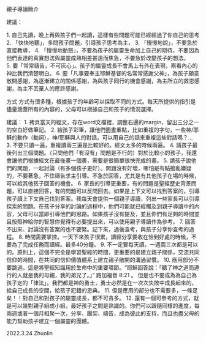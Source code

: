 親子導讀簡介

建議：

1. 自己先讀，晚上再與孩子們一起讀，這樣有些問題可能已經經過了你自己的思考
2. 「快快地聽」，多問孩子問題，引導孩子思考為主，
3. 「慢慢地說」，不要急於直接教導，
4. 「慢慢地動怒」，不要為孩子的屬靈生命加上自己的期待，不要因為他們表達的真實想法與屬靈成熟相差甚遠而焦急，不要急於改變孩子的想法。
5. 要「常常禱告，不可灰心」。孩子的屬靈成長不會馬上有外在表現，察看內心的神比我們清楚明白。
6. 要「凡事要奉主耶穌基督的名常常感謝父神」，為孩子願意敞開感謝，為逐漸建立的關係感謝，為與孩子同行的機會感謝，為主所立的救恩感謝，為主不丟棄人的應許感謝。

方式
方式有很多種，根據孩子的年齡可以採取不同的方式。每天所提供的指引是儘量涵蓋所有的內容的，父母可以根據自己和孩子的情況選擇。

建議：
1. 拷貝當天的經文，存在word文檔裡，調整右邊的margin，留出三分之一的空白好做筆記。
2. 給孩子彩筆，讓他們圈畫重點，比如重複的字句，一些神/耶穌的動作（動詞），神/耶穌與人的對話，可以用自己的話來重複這些對話嗎？…
3. 不要只讀一遍，重複讀兩三遍是比較好的。經文太多的時候兩遍。
4. 請孩子最後列出三個問題。（只問他們「有沒有」問題是不行的）對於比較小的孩子，我還會讓他們根據經文在最後畫一個畫，需要是很簡單很快完成的畫。
5. 請孩子說他們的問題，一起討論（有多個孩子更好）。問題沒有好壞，哪怕是有點搗亂嫌疑的，不要著急，不住禱告求主引導。不急於回答，尤其是有其他孩子在場的時候，可以給其他孩子回答的機會。
6. 家長的引導更重要，有的問題是聖經歷史背景問題，可以直接回答，有的問題可以反問回去。如果是上下文可以找到答案的，引導孩子讀上下文自己找到答案。我每天會提供一個親子導讀，列出一些家長可以引導探索的問題。在孩子分享的討論的過程中，他們可能就已經觸及到親子導讀中的內容，父母可以當即引導他們的思路。如果孩子沒有提及，並且你們有足夠的時間並且按照神給你的智慧你覺得有必要提出來，可以使用親子導讀作為參考。
7. 回答不出來、討論沒有答案的也不要緊。記下來，過後查考，與孩子分享你查考的過程。
8. 時間需要掌控。一天下來孩子很累，讀經分享要收在恰到好處的時候，不要為了完成任務而讀經。最多40分鐘。
9. 不一定要每天讀。一週兩三次都是可以的。原則上，這個不完全是學習聖經的時間，更重要的是建立親子關係，交流共同信仰的時間，在共同的信仰價值體系上建立親子敞開的溝通習慣。
10. 應用部分不要跳過。這是將聖經知識用於生命中的重要環節。“耶穌回答說：「聽了神之道而遵行的人就是我的母親，我的弟兄了。」” 路加福音‬ ‭8:21‬ ‭。 但是也不要成為為自己為孩子定的「律法」。我們都是神的勇士，勇士必然是在一次次失敗中成長起來的，給自己成長的空間，給孩子犯錯的恩典。
11. 但是應用的部分也不需要多，一條足矣！！對自己和對孩子的屬靈成長，都不可貪多。
12. 還有一個可參考的方式，就是可以幾對親子組成小組，最好孩子之間是熟識的。你們可以跟隨同樣的進度，每兩週或者一個月相聚一次，分享、團契、禱告，成為彼此的支持，而且也盡父母的能力幫助孩子建立一個屬靈的團體。

2022.3.24
Zhuolin
